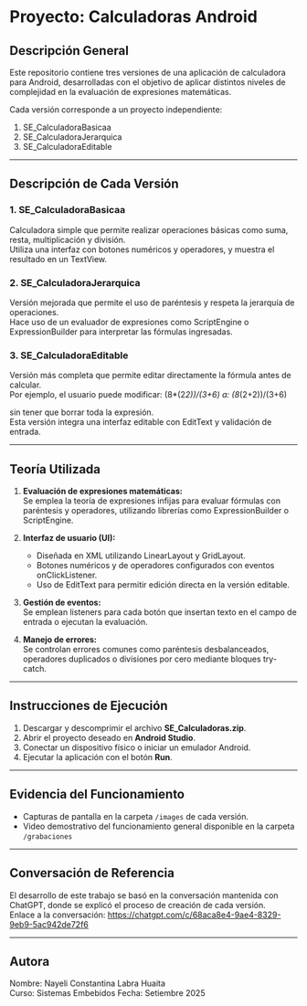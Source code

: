 # Proyecto: Calculadoras Android

## Descripción General

Este repositorio contiene tres versiones de una aplicación de calculadora para Android, desarrolladas con el objetivo de aplicar distintos niveles de complejidad en la evaluación de expresiones matemáticas.

Cada versión corresponde a un proyecto independiente:

1. SE_CalculadoraBasicaa  
2. SE_CalculadoraJerarquica  
3. SE_CalculadoraEditable  

---

## Descripción de Cada Versión

### 1. SE_CalculadoraBasicaa
Calculadora simple que permite realizar operaciones básicas como suma, resta, multiplicación y división.  
Utiliza una interfaz con botones numéricos y operadores, y muestra el resultado en un TextView.

### 2. SE_CalculadoraJerarquica
Versión mejorada que permite el uso de paréntesis y respeta la jerarquía de operaciones.  
Hace uso de un evaluador de expresiones como ScriptEngine o ExpressionBuilder para interpretar las fórmulas ingresadas.

### 3. SE_CalculadoraEditable
Versión más completa que permite editar directamente la fórmula antes de calcular.  
Por ejemplo, el usuario puede modificar:
(8*(2*2))/(3+6)
a:
(8*(2+2))/(3+6)

sin tener que borrar toda la expresión.  
Esta versión integra una interfaz editable con EditText y validación de entrada.

---

## Teoría Utilizada

1. **Evaluación de expresiones matemáticas:**  
   Se emplea la teoría de expresiones infijas para evaluar fórmulas con paréntesis y operadores, utilizando librerías como ExpressionBuilder o ScriptEngine.

2. **Interfaz de usuario (UI):**  
   - Diseñada en XML utilizando LinearLayout y GridLayout.  
   - Botones numéricos y de operadores configurados con eventos onClickListener.  
   - Uso de EditText para permitir edición directa en la versión editable.

3. **Gestión de eventos:**  
   Se emplean listeners para cada botón que insertan texto en el campo de entrada o ejecutan la evaluación.

4. **Manejo de errores:**  
   Se controlan errores comunes como paréntesis desbalanceados, operadores duplicados o divisiones por cero mediante bloques try-catch.

---

## Instrucciones de Ejecución

1. Descargar y descomprimir el archivo **SE_Calculadoras.zip**.  
2. Abrir el proyecto deseado en **Android Studio**.  
3. Conectar un dispositivo físico o iniciar un emulador Android.  
4. Ejecutar la aplicación con el botón **Run**.

---

## Evidencia del Funcionamiento

- Capturas de pantalla en la carpeta `/images` de cada versión.  
- Video demostrativo del funcionamiento general disponible en la carpeta `/grabaciones`

---

## Conversación de Referencia

El desarrollo de este trabajo se basó en la conversación mantenida con ChatGPT, donde se explicó el proceso de creación de cada versión.  
Enlace a la conversación:  https://chatgpt.com/c/68aca8e4-9ae4-8329-9eb9-5ac942de72f6

---

## Autora

Nombre: Nayeli Constantina Labra Huaita  
Curso: Sistemas Embebidos 
Fecha: Setiembre 2025
